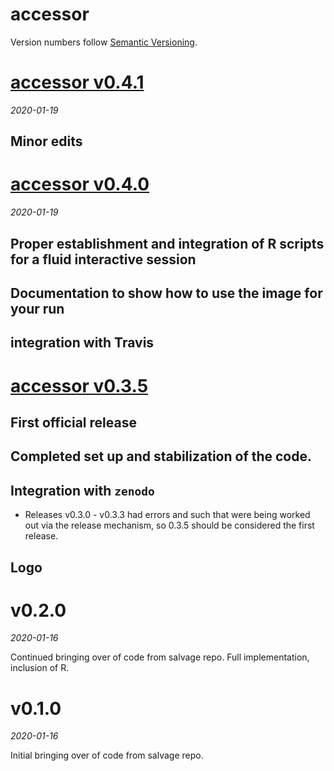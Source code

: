 # accessor

Version numbers follow [Semantic Versioning](https://semver.org/).

# [accessor v0.4.1](https://github.com/dapperstats/accessor/releases/tag/v0.4.1)
*2020-01-19*

## Minor edits

# [accessor v0.4.0](https://github.com/dapperstats/accessor/releases/tag/v0.4.0)
*2020-01-19*

## Proper establishment and integration of R scripts for a fluid interactive session

## Documentation to show how to use the image for your run

## integration with Travis

# [accessor v0.3.5](https://github.com/dapperstats/accessor/releases/tag/v0.3.5)

## First official release

## Completed set up and stabilization of the code.

## Integration with `zenodo`
* Releases v0.3.0 - v0.3.3 had errors and such that were being worked out via the release mechanism, so 0.3.5 should be considered the first release.

## Logo

# v0.2.0
*2020-01-16*

Continued bringing over of code from salvage repo.
Full implementation, inclusion of R.

# v0.1.0
*2020-01-16*

Initial bringing over of code from salvage repo.
